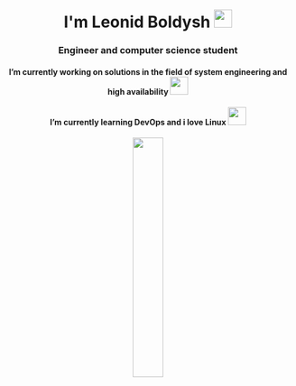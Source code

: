 <h1 align="center">I'm Leonid Boldysh</a> 
<img src="https://github.com/blackcater/blackcater/raw/main/images/Hi.gif" height="32"/></h1>
<h3 align="center">Engineer and computer science student</h3>
<h4 align="center">I’m currently working on solutions in the field of system engineering and high availability</a>
<img src="https://media.giphy.com/media/v1.Y2lkPTc5MGI3NjExMjFlZDQwYjI5YTczOTJkOWZmM2M4YWJiNjY1NDA1Y2YxZTBmM2UzZiZjdD1z/6DMQZJN1cdvOltZPch/giphy.gif" height="32"/></h4>
<h4 align="center">I’m currently learning DevOps and i love Linux</a>
<img src="https://media.giphy.com/media/3Ii2SW00oLZ8k/giphy.gif" height="32"/></h3>
<p align="center" width="100%">
    <img width="33%" src="https://media.giphy.com/media/v1.Y2lkPTc5MGI3NjExNmFiOTYyNjdjYWQyZDhkNTBkZGU1OWMzMmZiNTdjZTYyYTA0NzIxMyZjdD1z/Tgxr8pn069Sf7mgv0e/giphy.gif"> 
</p>

